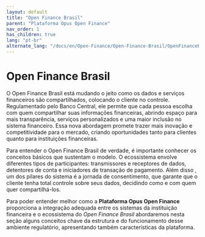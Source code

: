 ```yaml
---
layout: default
title: "Open Finance Brasil"
parent: "Plataforma Opus Open Finance"
nav_order: 1
has_children: true
lang: "pt-br"
alternate_lang: "/docs/en/Open-Finance/Open-Finance-Brasil/OpenFinanceBrasil/"
---
```


# Open Finance Brasil

O Open Finance Brasil está mudando o jeito como os dados e serviços financeiros são compartilhados, colocando o cliente no controle. Regulamentado pelo Banco Central, ele permite que cada pessoa escolha com quem compartilhar suas informações financeiras, abrindo espaço para mais transparência, serviços personalizados e uma maior inclusão no sistema financeiro. Essa nova abordagem promete trazer mais inovação e competitividade para o mercado, criando oportunidades tanto para clientes quanto para instituições financeiras.

Para entender o Open Finance Brasil de verdade, é importante conhecer os conceitos básicos que sustentam o modelo. O ecossistema envolve diferentes tipos de participantes: transmissores e receptores de dados, detentores de conta e iniciadores de transação de pagamento. Além disso , um dos pilares do sistema é a jornada de consentimento, que garante que o cliente tenha total controle sobre seus dados, decidindo como e com quem quer compartilhá-los.

Para poder entender melhor como a **Plataforma Opus Open Finance** proporciona a integração adequada entre os sistemas da instituição financeira e o ecossistema do *Open Finance Brasil* abordaremos nesta seção alguns conceitos chave da estrutura e do funcionamento desse ambiente regulatório, apresentando também características da plataforma.
